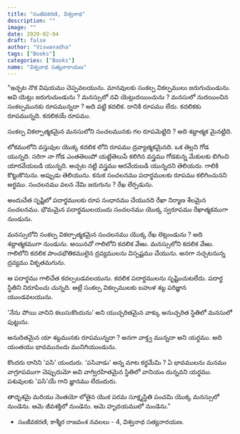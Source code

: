 ```yaml
---
title: "సంజీవకరణి, విశ్వనాథ"
description: ""
image: ""
date: 2020-02-04
draft: false
author: "Viswanadha"
tags: ["Books"]
categories: ["Books"]
name: "విశ్వనాథ సత్యనారాయణ"
---
```

"ఇచ్చట నొక విషయము చెప్పవలయును. మానవులకు సంకల్ప వికల్పములు జరుగుచుండును. అవి యెట్లు జరుగుచుండును ? మనస్సులో నవి యెట్లుదయించును ? మనసులో నుదయించిన సంకల్పమునకు రూపమున్నదా ? అది వట్టి కదలిక. దానికి రూపము లేదు. కదలికకు రూపమున్నది. కదలికయే రూపము.

సంకల్ప వికల్పాత్మకమైన మనసులోని సంచలమునకు గల రూపమెట్టిది ? అది శబ్దాత్మక మైనట్టిది.

లోకములోని వస్తువుల యొక్క కదలిక లోని రూపము ద్రవ్యాత్మకమైనది. ఒక తెల్లని గోడ యున్నది. సరిగా నా గోడ ఎంతతెలుపో యట్టితెలుపే కలిగిన వస్త్రము గోడకున్న మేకులకు బిగించి యారవేయబడి యున్నది. అచ్చట నట్టి వస్త్రము ఆరవేయబడి యున్నదని తెలియదు. గాలికి కొట్టుకొనును. అప్పుడు తెలియును. కనుక సంచలనము పదార్థములకు రూపము కలిగించునని అర్థము. సంచలనము వలన నేమి జరుగును ? రేఖ లేర్పడును.

అందుచేత సృష్టిలో పదార్థములకు రూప సంధానము చేయునది రేఖా నిర్మాణ శేలమైన సంచలనము. భౌమమైన పదార్థములయందు సంచలనము యొక్క స్వరూపము రేఖాత్మకముగా నుండును.

మనస్సులోని సంకల్ప వికల్పాత్మకమైన సంచలనము యొక్క రేఖ లెట్లుండును ? అది శబ్దాత్మకముగా నుండును. అయినచో గాలిలోని కదలిక వేఱు. మనస్సులోని కదలిక వేఱు. గాలిలోని కదలిక పాంచభౌతికములైన ద్రవ్యములను విస్పష్టము చేయును. అనగా నచ్చటనున్న ద్రవ్యము వికృతమగును.

ఆ పదార్థము గాలిచేత కదల్పబడవలయును. కదలిక పదార్థములను సృష్టించుటలేదు. పదార్థ స్థితిని నిరూపించు చున్నది. అట్లే సంకల్ప వికల్పములకు బహుళ శబ్ద పరిజ్ఞాన యుండవలయును.

'నేను పోయి వానిని కలుసుకొందును' అని యుచ్చరితమైన వాక్కు అనుచ్చరిత స్థితిలో మనసులో పుట్టును.

అనుదితమైన యా శబ్దమునకు రూపమున్నదా ? అనగా వాక్త్వ మున్నదా అని యర్థము. అది యంతయు భావమునందు మునిగియుండును.

కొందరు దానిని 'పసి' యందురు. 'పసివాడు' అన్న మాట కర్థమేమి ? ఏ భావములను మనము వాగ్రూపముగా చెప్పుదుమో అవి వాగ్విరహితమైన స్థితిలో వానియం దున్నవని యర్థము. పశువులకు 'పసి'యే గాని జ్ఞానము లేదందురు.

తాదృశమై మరియు నెంతయో లోతైన యొక పరమ సూక్ష్మస్థితి పంచమి యొక్క మనస్సులో నుండెను. ఆమె జీవశక్తిలో నుండెను. ఆమె హృదయములో నుండెను."

- సంజీవకరణి, కాశ్మీర రాజవంశ నవలలు - 4, విశ్వనాథ సత్యనారయణ.
